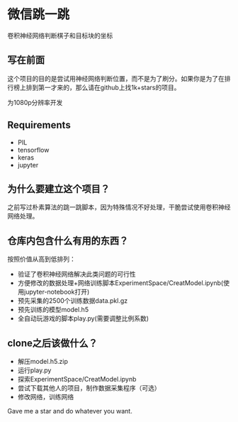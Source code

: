 # 微信跳一跳

卷积神经网络判断棋子和目标块的坐标

## 写在前面

这个项目的目的是尝试用神经网络判断位置，而不是为了刷分。如果你是为了在排行榜上排到第一才来的，那么请在github上找1k+stars的项目。

为1080p分辨率开发

## Requirements

- PIL
- tensorflow
- keras
- jupyter

## 为什么要建立这个项目？

之前写过朴素算法的跳一跳脚本，因为特殊情况不好处理，干脆尝试使用卷积神经网络处理。

## 仓库内包含什么有用的东西？

按照价值从高到低排列：

- 验证了卷积神经网络解决此类问题的可行性
- 方便修改的数据处理+网络训练脚本ExperimentSpace/CreatModel.ipynb(使用jupyter-notebook打开)
- 预先采集的2500个训练数据data.pkl.gz
- 预先训练的模型model.h5
- 全自动玩游戏的脚本play.py(需要调整比例系数)

## clone之后该做什么？

- 解压model.h5.zip
- 运行play.py
- 探索ExperimentSpace/CreatModel.ipynb
- 尝试下载其他人的项目，制作数据采集程序（可选）
- 修改网络，训练网络


Gave me a star and do whatever you want.
